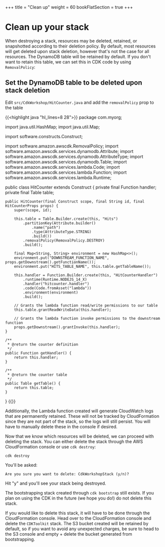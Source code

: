 +++
title = "Clean up"
weight = 60
bookFlatSection = true
+++

# Clean up your stack

When destroying a stack, resources may be deleted, retained, or snapshotted according to their deletion policy.
By default, most resources will get deleted upon stack deletion, however that's not the case for all resources.
The DynamoDB table will be retained by default. If you don't want to retain this table, we can set this in CDK
code by using `RemovalPolicy`:

## Set the DynamoDB table to be deleted upon stack deletion

Edit `src/CdkWorkshop/HitCounter.java` and add the `removalPolicy` prop to the table

{{<highlight java "hl_lines=8 28">}}
package com.myorg;

import java.util.HashMap;
import java.util.Map;

import software.constructs.Construct;

import software.amazon.awscdk.RemovalPolicy;
import software.amazon.awscdk.services.dynamodb.Attribute;
import software.amazon.awscdk.services.dynamodb.AttributeType;
import software.amazon.awscdk.services.dynamodb.Table;
import software.amazon.awscdk.services.lambda.Code;
import software.amazon.awscdk.services.lambda.Function;
import software.amazon.awscdk.services.lambda.Runtime;

public class HitCounter extends Construct {
    private final Function handler;
    private final Table table;

    public HitCounter(final Construct scope, final String id, final HitCounterProps props) {
        super(scope, id);

        this.table = Table.Builder.create(this, "Hits")
            .partitionKey(Attribute.builder()
                .name("path")
                .type(AttributeType.STRING)
                .build())
            .removalPolicy(RemovalPolicy.DESTROY)
            .build();

        final Map<String, String> environment = new HashMap<>();
        environment.put("DOWNSTREAM_FUNCTION_NAME", props.getDownstream().getFunctionName());
        environment.put("HITS_TABLE_NAME", this.table.getTableName());

        this.handler = Function.Builder.create(this, "HitCounterHandler")
            .runtime(Runtime.NODEJS_14_X)
            .handler("hitcounter.handler")
            .code(Code.fromAsset("lambda"))
            .environment(environment)
            .build();

        // Grants the lambda function read/write permissions to our table
        this.table.grantReadWriteData(this.handler);

        // Grants the lambda function invoke permissions to the downstream function
        props.getDownstream().grantInvoke(this.handler);
    }

    /**
     * @return the counter definition
     */
    public Function getHandler() {
        return this.handler;
    }

    /**
     * @return the counter table
     */
    public Table getTable() {
        return this.table;
    }
}
{{</highlight>}}

Additionally, the Lambda function created will generate CloudWatch logs that are
permanently retained. These will not be tracked by CloudFormation since they are
not part of the stack, so the logs will still persist. You will have to manually
delete these in the console if desired.

Now that we know which resources will be deleted, we can proceed with deleting the
stack. You can either delete the stack through the AWS CloudFormation console or use
`cdk destroy`:

```
cdk destroy
```

You'll be asked:

```
Are you sure you want to delete: CdkWorkshopStack (y/n)?
```

Hit "y" and you'll see your stack being destroyed.

The bootstrapping stack created through `cdk bootstrap` still exists. If you plan
on using the CDK in the future (we hope you do!) do not delete this stack.

If you would like to delete this stack, it will have to be done through the CloudFormation
console. Head over to the CloudFormation console and delete the `CDKToolkit` stack. The S3
bucket created will be retained by default, so if you want to avoid any unexpected charges,
be sure to head to the S3 console and empty + delete the bucket generated from bootstrapping.
